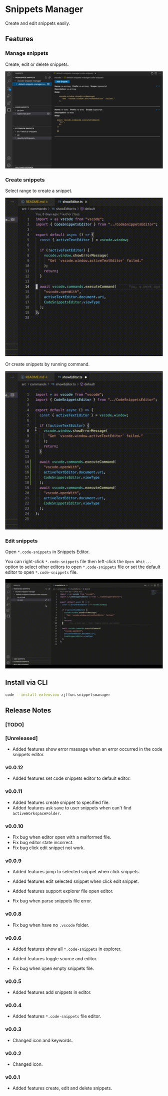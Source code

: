 # Snippets Manager

Create and edit snippets easily.

## Features

### Manage snippets

Create, edit or delete snippets.

![feature create](images/manager.png)

### Create snippets

Select range to create a snippet.

![feature create](images/create1.gif)

Or create snippets by running command.

![feature create](images/create2.gif)

### Edit snippets

Open `*.code-snippets` in Snippets Editor.

You can right-click `*.code-snippets` file then left-click the `Open Whit...` option to select other editors to open `*.code-snippets` file or set the default editor to open `*.code-snippets` file.

![feature edit](images/edit.gif)

## Install via CLI

```bash
code --install-extension zjffun.snippetsmanager
```

## Release Notes

### [TODO]

### [Unreleased]

- Added features show error massage when an error occurred in the code snippets editor.

### v0.0.12

- Added features set code snippets editor to default editor.

### v0.0.11

- Added features create snippet to specified file.
- Added features ask save to user snippets when can't find `activeWorkspaceFolder`.

### v0.0.10

- Fix bug when editor open with a malformed file.
- Fix bug editor state incorrect.
- Fix bug click edit snippet not work.

### v0.0.9

- Added features jump to selected snippet when click snippets.
- Added features edit selected snippet when click edit snippet.
- Added features support explorer file open editor.

- Fix bug when parse snippets file error.

### v0.0.8

- Fix bug when have no `.vscode` folder.

### v0.0.6

- Added features show all `*.code-snippets` in explorer.
- Added features toggle source and editor.

- Fix bug when open empty snippets file.

### v0.0.5

- Added features add snippets in editor.

### v0.0.4

- Added features `*.code-snippets` file editor.

### v0.0.3

- Changed icon and keywords.

### v0.0.2

- Changed icon.

### v0.0.1

- Added features create, edit and delete snippets.
